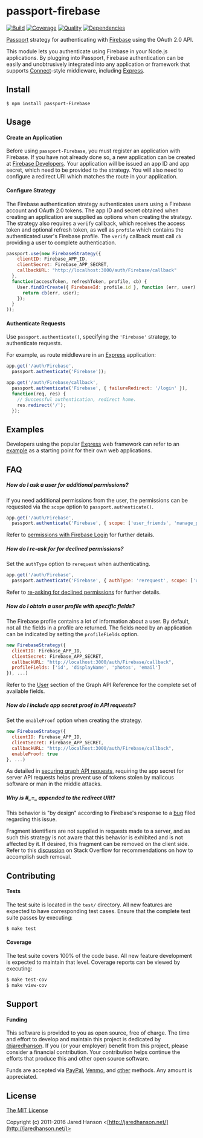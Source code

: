 # passport-firebase

[![Build](https://img.shields.io/travis/jaredhanson/passport-Firebase.svg)](https://travis-ci.org/jaredhanson/passport-Firebase)
[![Coverage](https://img.shields.io/coveralls/jaredhanson/passport-Firebase.svg)](https://coveralls.io/r/jaredhanson/passport-Firebase)
[![Quality](https://img.shields.io/codeclimate/github/jaredhanson/passport-Firebase.svg?label=quality)](https://codeclimate.com/github/jaredhanson/passport-Firebase)
[![Dependencies](https://img.shields.io/david/jaredhanson/passport-Firebase.svg)](https://david-dm.org/jaredhanson/passport-Firebase)


[Passport](http://passportjs.org/) strategy for authenticating with [Firebase](http://www.Firebase.com/)
using the OAuth 2.0 API.

This module lets you authenticate using Firebase in your Node.js applications.
By plugging into Passport, Firebase authentication can be easily and
unobtrusively integrated into any application or framework that supports
[Connect](http://www.senchalabs.org/connect/)-style middleware, including
[Express](http://expressjs.com/).

## Install

    $ npm install passport-Firebase

## Usage

#### Create an Application

Before using `passport-Firebase`, you must register an application with
Firebase.  If you have not already done so, a new application can be created at
[Firebase Developers](https://developers.Firebase.com/).  Your application will
be issued an app ID and app secret, which need to be provided to the strategy.
You will also need to configure a redirect URI which matches the route in your
application.

#### Configure Strategy

The Firebase authentication strategy authenticates users using a Firebase
account and OAuth 2.0 tokens.  The app ID and secret obtained when creating an
application are supplied as options when creating the strategy.  The strategy
also requires a `verify` callback, which receives the access token and optional
refresh token, as well as `profile` which contains the authenticated user's
Firebase profile.  The `verify` callback must call `cb` providing a user to
complete authentication.

```js
passport.use(new FirebaseStrategy({
    clientID: Firebase_APP_ID,
    clientSecret: Firebase_APP_SECRET,
    callbackURL: "http://localhost:3000/auth/Firebase/callback"
  },
  function(accessToken, refreshToken, profile, cb) {
    User.findOrCreate({ FirebaseId: profile.id }, function (err, user) {
      return cb(err, user);
    });
  }
));
```

#### Authenticate Requests

Use `passport.authenticate()`, specifying the `'Firebase'` strategy, to
authenticate requests.

For example, as route middleware in an [Express](http://expressjs.com/)
application:

```js
app.get('/auth/Firebase',
  passport.authenticate('Firebase'));

app.get('/auth/Firebase/callback',
  passport.authenticate('Firebase', { failureRedirect: '/login' }),
  function(req, res) {
    // Successful authentication, redirect home.
    res.redirect('/');
  });
```

## Examples

Developers using the popular [Express](http://expressjs.com/) web framework can
refer to an [example](https://github.com/passport/express-4.x-Firebase-example)
as a starting point for their own web applications.

## FAQ

##### How do I ask a user for additional permissions?

If you need additional permissions from the user, the permissions can be
requested via the `scope` option to `passport.authenticate()`.

```js
app.get('/auth/Firebase',
  passport.authenticate('Firebase', { scope: ['user_friends', 'manage_pages'] }));
```

Refer to [permissions with Firebase Login](https://developers.Firebase.com/docs/Firebase-login/permissions/overview)
for further details.

##### How do I re-ask for for declined permissions?

Set the `authType` option to `rerequest` when authenticating.

```js
app.get('/auth/Firebase',
  passport.authenticate('Firebase', { authType: 'rerequest', scope: ['user_friends', 'manage_pages'] }));
```

Refer to [re-asking for declined permissions](https://developers.Firebase.com/docs/Firebase-login/web#re-asking-declined-permissions)
for further details.

##### How do I obtain a user profile with specific fields?

The Firebase profile contains a lot of information about a user.  By default,
not all the fields in a profile are returned.  The fields need by an application
can be indicated by setting the `profileFields` option.

```js
new FirebaseStrategy({
  clientID: Firebase_APP_ID,
  clientSecret: Firebase_APP_SECRET,
  callbackURL: "http://localhost:3000/auth/Firebase/callback",
  profileFields: ['id', 'displayName', 'photos', 'email']
}), ...)
```

Refer to the [User](https://developers.Firebase.com/docs/graph-api/reference/v2.5/user)
section of the Graph API Reference for the complete set of available fields.

##### How do I include app secret proof in API requests?

Set the `enableProof` option when creating the strategy.

```js
new FirebaseStrategy({
  clientID: Firebase_APP_ID,
  clientSecret: Firebase_APP_SECRET,
  callbackURL: "http://localhost:3000/auth/Firebase/callback",
  enableProof: true
}, ...)
```

As detailed in [securing graph API requests](https://developers.Firebase.com/docs/graph-api/securing-requests#appsecret_proof),
requiring the app secret for server API requests helps prevent use of tokens
stolen by malicous software or man in the middle attacks.

##### Why is #\_=\_ appended to the redirect URI?

This behavior is "by design" according to Firebase's response to a [bug](https://developers.Firebase.com/bugs/318390728250352)
filed regarding this issue.

Fragment identifiers are not supplied in requests made to a server, and as such
this strategy is not aware that this behavior is exhibited and is not affected
by it.  If desired, this fragment can be removed on the client side.  Refer to
this [discussion](http://stackoverflow.com/questions/7131909/Firebase-callback-appends-to-return-url) on
Stack Overflow for recommendations on how to accomplish such removal.


## Contributing

#### Tests

The test suite is located in the `test/` directory.  All new features are
expected to have corresponding test cases.  Ensure that the complete test suite
passes by executing:

```bash
$ make test
```

#### Coverage

The test suite covers 100% of the code base.  All new feature development is
expected to maintain that level.  Coverage reports can be viewed by executing:

```bash
$ make test-cov
$ make view-cov
```

## Support

#### Funding

This software is provided to you as open source, free of charge.  The time and
effort to develop and maintain this project is dedicated by [@jaredhanson](https://github.com/jaredhanson).
If you (or your employer) benefit from this project, please consider a financial
contribution.  Your contribution helps continue the efforts that produce this
and other open source software.

Funds are accepted via [PayPal](https://paypal.me/jaredhanson), [Venmo](https://venmo.com/jaredhanson),
and [other](http://jaredhanson.net/pay) methods.  Any amount is appreciated.

## License

[The MIT License](http://opensource.org/licenses/MIT)

Copyright (c) 2011-2016 Jared Hanson <[http://jaredhanson.net/](http://jaredhanson.net/)>
